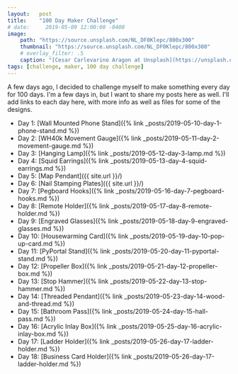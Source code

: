 ```yaml
---
layout:   post
title:    "100 Day Maker Challenge"
# date:     2019-05-09 12:00:00 -0400
image:
    path: "https://source.unsplash.com/NL_DF0Klepc/800x300"
    thumbnail: "https://source.unsplash.com/NL_DF0Klepc/800x300"
    # overlay_filter: .5
    caption: "[Cesar Carlevarino Aragon at Unsplash](https://unsplash.com/photos/NL_DF0Klepc)"
tags: [challenge, maker, 100 day challenge]
---
```

A few days ago, I decided to challenge myself to make something every day for 100 days. I'm a few days in, but I want to share my posts here as well. I'll add links to each day here, with more info as well as files for some of the designs.

* Day 1: [Wall Mounted Phone Stand]({% link _posts/2019-05-10-day-1-phone-stand.md %})
* Day 2: [WH40k Movement Gauge]({% link _posts/2019-05-11-day-2-movement-gauge.md %})
* Day 3: [Hanging Lamp]({% link _posts/2019-05-12-day-3-lamp.md %})
* Day 4: [Squid Earrings]({% link _posts/2019-05-13-day-4-squid-earrings.md %})
* Day 5: [Map Pendant]({{ site.url }}/)
* Day 6: [Nail Stamping Plates]({{ site.url }}/)
* Day 7: [Pegboard Hooks]({% link _posts/2019-05-16-day-7-pegboard-hooks.md %})
* Day 8: [Remote Holder]({% link _posts/2019-05-17-day-8-remote-holder.md %})
* Day 9: [Engraved Glasses]({% link _posts/2019-05-18-day-9-engraved-glasses.md %})
* Day 10: [Housewarming Card]({% link _posts/2019-05-19-day-10-pop-up-card.md %})
* Day 11: [PyPortal Stand]({% link _posts/2019-05-20-day-11-pyportal-stand.md %})
* Day 12: [Propeller Box]({% link _posts/2019-05-21-day-12-propeller-box.md %})
* Day 13: [Stop Hammer]({% link _posts/2019-05-22-day-13-stop-hammer.md %})
* Day 14: [Threaded Pendant]({% link _posts/2019-05-23-day-14-wood-and-thread.md %})
* Day 15: [Bathroom Pass]({% link _posts/2019-05-24-day-15-hall-pass.md %})
* Day 16: [Acrylic Inlay Box]({% link _posts/2019-05-25-day-16-acrylic-inlay-box.md %})
* Day 17: [Ladder Holder]({% link _posts/2019-05-26-day-17-ladder-holder.md %})
* Day 18: [Business Card Holder]({% link _posts/2019-05-26-day-17-ladder-holder.md %})

